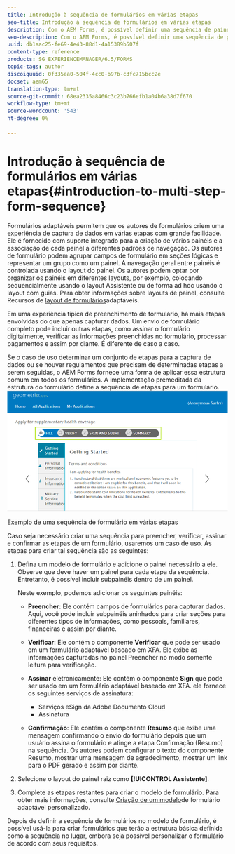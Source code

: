 ```yaml
---
title: Introdução à sequência de formulários em várias etapas
seo-title: Introdução à sequência de formulários em várias etapas
description: Com o AEM Forms, é possível definir uma sequência de painéis de formulário na qual os usuários devem navegar e preencher um formulário adaptável.
seo-description: Com o AEM Forms, é possível definir uma sequência de painéis de formulário na qual os usuários devem navegar e preencher um formulário adaptável.
uuid: db1aac25-fe69-4e43-88d1-4a15389b507f
content-type: reference
products: SG_EXPERIENCEMANAGER/6.5/FORMS
topic-tags: author
discoiquuid: 0f335ea0-504f-4cc0-b97b-c3fc715bcc2e
docset: aem65
translation-type: tm+mt
source-git-commit: 68ea2335a8466c3c23b766efb1a04b6a38d7f670
workflow-type: tm+mt
source-wordcount: '543'
ht-degree: 0%

---
```



# Introdução à sequência de formulários em várias etapas{#introduction-to-multi-step-form-sequence}

Formulários adaptáveis permitem que os autores de formulários criem uma experiência de captura de dados em várias etapas com grande facilidade. Ele é fornecido com suporte integrado para a criação de vários painéis e a associação de cada painel a diferentes padrões de navegação. Os autores de formulário podem agrupar campos de formulário em seções lógicas e representar um grupo como um painel. A navegação geral entre painéis é controlada usando o layout do painel. Os autores podem optar por organizar os painéis em diferentes layouts, por exemplo, colocando sequencialmente usando o layout Assistente ou de forma ad hoc usando o layout com guias. Para obter informações sobre layouts de painel, consulte Recursos de [layout de formulários](../../forms/using/layout-capabilities-adaptive-forms.md)adaptáveis.

Em uma experiência típica de preenchimento de formulário, há mais etapas envolvidas do que apenas capturar dados. Um envio de formulário completo pode incluir outras etapas, como assinar o formulário digitalmente, verificar as informações preenchidas no formulário, processar pagamentos e assim por diante. É diferente de caso a caso.

Se o caso de uso determinar um conjunto de etapas para a captura de dados ou se houver regulamentos que precisam de determinadas etapas a serem seguidas, o AEM Forms fornece uma forma de aplicar essa estrutura comum em todos os formulários. A implementação premeditada da estrutura do formulário define a sequência de etapas para um formulário. ![Exemplo de uma sequência de formulário em várias etapas](assets/formpipeline.png)

Exemplo de uma sequência de formulário em várias etapas

Caso seja necessário criar uma sequência para preencher, verificar, assinar e confirmar as etapas de um formulário, usaremos um caso de uso. As etapas para criar tal sequência são as seguintes:

1. Defina um modelo de formulário e adicione o painel necessário a ele. Observe que deve haver um painel para cada etapa da sequência. Entretanto, é possível incluir subpainéis dentro de um painel.

   Neste exemplo, podemos adicionar os seguintes painéis:

   * **Preencher**: Ele contém campos de formulários para capturar dados. Aqui, você pode incluir subpainéis aninhados para criar seções para diferentes tipos de informações, como pessoais, familiares, financeiras e assim por diante.

   * **Verificar**: Ele contém o componente **Verificar** que pode ser usado em um formulário adaptável baseado em XFA. Ele exibe as informações capturadas no painel Preencher no modo somente leitura para verificação.

   * **Assinar** eletronicamente: Ele contém o componente **Sign** que pode ser usado em um formulário adaptável baseado em XFA. ele fornece os seguintes serviços de assinatura:

      * Serviços eSign da Adobe Documento Cloud
      * Assinatura
   * **Confirmação**: Ele contém o componente **Resumo** que exibe uma mensagem confirmando o envio do formulário depois que um usuário assina o formulário e atinge a etapa Confirmação (Resumo) na sequência. Os autores podem configurar o texto do componente Resumo, mostrar uma mensagem de agradecimento, mostrar um link para o PDF gerado e assim por diante.


1. Selecione o layout do painel raiz como **[!UICONTROL Assistente]**.
1. Complete as etapas restantes para criar o modelo de formulário. Para obter mais informações, consulte [Criação de um modelo](../../forms/using/custom-adaptive-forms-templates.md)de formulário adaptável personalizado.

Depois de definir a sequência de formulários no modelo de formulário, é possível usá-la para criar formulários que terão a estrutura básica definida como a sequência no lugar, embora seja possível personalizar o formulário de acordo com seus requisitos.

